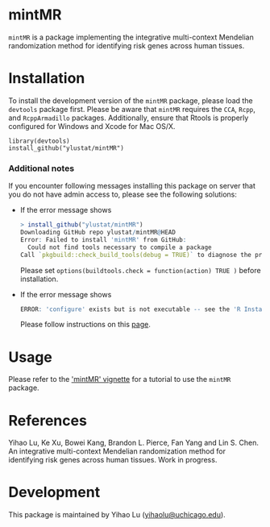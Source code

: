 # mintMR

`mintMR` is a package implementing the integrative multi-context Mendelian randomization method for identifying risk genes across human tissues.

Installation
============

To install the development version of the `mintMR` package, please load the `devtools` package first. Please be aware that `mintMR` requires the `CCA`, `Rcpp`, and `RcppArmadillo` packages. Additionally, ensure that Rtools is properly configured for Windows and Xcode for Mac OS/X.

```
library(devtools)
install_github("ylustat/mintMR")
```

### Additional notes

If you encounter following messages installing this package on server that you do not have admin access to, please see the following solutions:

- If the error message shows 

  ```R
  > install_github("ylustat/mintMR")
  Downloading GitHub repo ylustat/mintMR@HEAD
  Error: Failed to install 'mintMR' from GitHub:
    Could not find tools necessary to compile a package
  Call `pkgbuild::check_build_tools(debug = TRUE)` to diagnose the problem.
  ```

  Please set `options(buildtools.check = function(action) TRUE )` before installation.

- If the error message shows

  ```R
  ERROR: 'configure' exists but is not executable -- see the 'R Installation and Administration Manual'
  ```

  Please follow instructions on this [page](https://vsoch.github.io/2013/install-r-packages-that-require-compilation-on-linux-without-sudo/).



Usage
=========

Please refer to the ['mintMR' vignette](https://github.com/ylustat/mintMR/blob/main/vignettes/mintMR.pdf) for a tutorial to use the `mintMR` package. 

# References

Yihao Lu, Ke Xu, Bowei Kang, Brandon L. Pierce, Fan Yang and Lin S. Chen. An integrative multi-context Mendelian randomization method for identifying risk genes across human tissues. Work in progress.

Development
===========

This package is maintained by Yihao Lu (yihaolu@uchicago.edu).